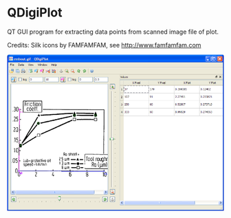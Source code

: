 # QDigiPlot
QT GUI program for extracting data points from scanned image file of plot.

Credits: Silk icons by FAMFAMFAM, see http://www.famfamfam.com

![alt text](https://github.com/iwoodsawyer/QDigiPlot/blob/main/img_digiplot.png?raw=true)
